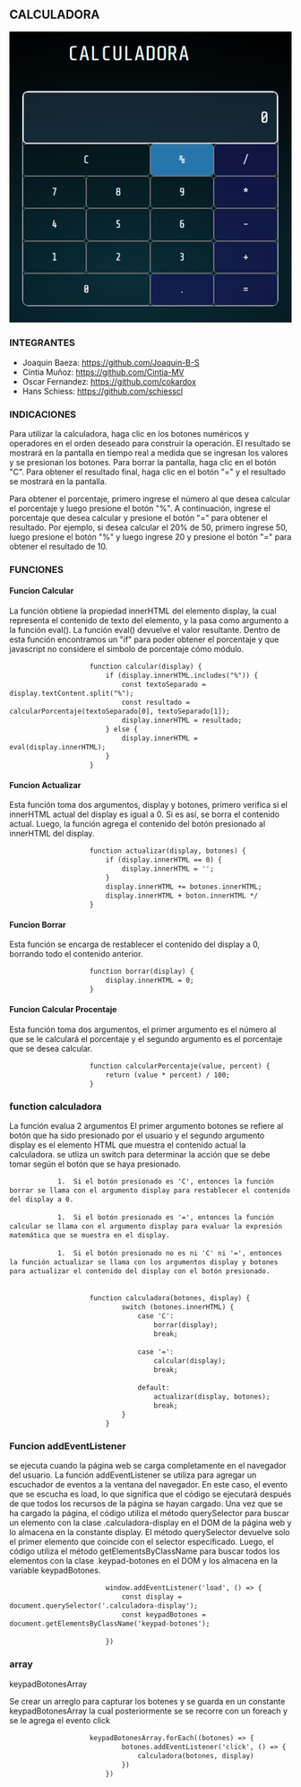 ## CALCULADORA 
![imagen calculadora](assets/img/calculadora.png)

### INTEGRANTES

- Joaquin Baeza: https://github.com/Joaquin-B-S
- Cintia Muñoz: https://github.com/Cintia-MV
- Oscar Fernandez: https://github.com/cokardox 
- Hans Schiess: https://github.com/schiesscl

### INDICACIONES

Para utilizar la calculadora, haga clic en los botones numéricos y operadores en el orden deseado para construir la operación. 
El resultado se mostrará en la pantalla en tiempo real a medida que se ingresan los valores y se presionan los botones. 
Para borrar la pantalla, haga clic en el botón "C".
Para obtener el resultado final, haga clic en el botón "=" y el resultado se mostrará en la pantalla.

Para obtener el porcentaje, primero ingrese el número al que desea calcular el porcentaje y luego presione el botón "%". 
A continuación, ingrese el porcentaje que desea calcular y presione el botón "=" para obtener el resultado.
Por ejemplo, si desea calcular el 20% de 50, primero ingrese 50, luego presione el botón "%" y luego ingrese 20 y presione el botón "=" para obtener el resultado de 10.


### FUNCIONES



#### Funcion Calcular

La función obtiene la propiedad innerHTML del elemento display, la cual representa el contenido de texto del elemento, y la pasa como argumento a la función eval(). La función eval() devuelve el valor resultante. Dentro de esta función encontramos un "if" para poder 
obtener el porcentaje y que javascript no considere el simbolo de porcentaje cómo módulo.

                        function calcular(display) {
                            if (display.innerHTML.includes("%")) { 
                                const textoSeparado = display.textContent.split("%"); 
                                const resultado = calcularPorcentaje(textoSeparado[0], textoSeparado[1]); 
                                display.innerHTML = resultado; 
                            } else {
                                display.innerHTML = eval(display.innerHTML);
                            }
                        }
                
#### Funcion Actualizar

Esta función  toma dos argumentos, display y botones, primero verifica si el innerHTML actual del display es igual a 0. Si es así, se borra el contenido actual.
Luego, la función agrega el contenido del botón presionado al innerHTML del display. 
 
 
                        function actualizar(display, botones) {
                            if (display.innerHTML == 0) {
                                display.innerHTML = '';
                            }
                            display.innerHTML += botones.innerHTML; 
                            display.innerHTML + boton.innerHTML */
                        }

#### Funcion Borrar

Esta función  se encarga de restablecer el contenido del display a 0, borrando todo el contenido anterior.

                        function borrar(display) {
                            display.innerHTML = 0;
                        }

#### Funcion Calcular Procentaje
                        
Esta función toma dos argumentos, el primer argumento es el número al que se le calculará el porcentaje y el segundo argumento es el porcentaje que se desea calcular.

                        function calcularPorcentaje(value, percent) {
                            return (value * percent) / 100;
                        }

### function calculadora

La función evalua 2 argumentos El primer argumento botones se refiere al botón que ha sido presionado por el usuario y el segundo argumento display es el elemento HTML que muestra el contenido actual la calculadora.
se utliza un switch para determinar la acción que se debe tomar según el botón que se haya presionado.
                
                1.	Si el botón presionado es 'C', entonces la función borrar se llama con el argumento display para restablecer el contenido del display a 0.
                
                1.	Si el botón presionado es '=', entonces la función calcular se llama con el argumento display para evaluar la expresión matemática que se muestra en el display.
                
                1.	Si el botón presionado no es ni 'C' ni '=', entonces la función actualizar se llama con los argumentos display y botones para actualizar el contenido del display con el botón presionado.


                        function calculadora(botones, display) {
                                switch (botones.innerHTML) {
                                    case 'C':
                                        borrar(display);
                                        break;

                                    case '=':
                                        calcular(display);
                                        break;

                                    default:
                                        actualizar(display, botones);
                                        break;
                                }
                            }



### Funcion addEventListener

se ejecuta cuando la página web se carga completamente en el navegador del usuario. La función addEventListener se utiliza para agregar un escuchador de eventos a la ventana del navegador. En este caso, el evento que se escucha es load, lo que significa que el código se ejecutará después de que todos los recursos de la página se hayan cargado.
Una vez que se ha cargado la página, el código utiliza el método querySelector para buscar un elemento con la clase .calculadora-display en el DOM de la página web y lo almacena en la constante display. El método querySelector devuelve solo el primer elemento que coincide con el selector especificado.
Luego, el código utiliza el método getElementsByClassName para buscar todos los elementos con la clase .keypad-botones en el DOM y los almacena en la variable keypadBotones. 


                            window.addEventListener('load', () => {
                                const display = document.querySelector('.calculadora-display');
                                const keypadBotones = document.getElementsByClassName('keypad-botones');

                            })
### array                                     

keypadBotonesArray            

Se crear un arreglo para capturar los botenes y se guarda en un constante keypadBotonesArray la cual posteriormente se se recorre con un foreach  y se le agrega el evento click

                        keypadBotonesArray.forEach((botones) => {
                                botones.addEventListener('click', () => {
                                    calculadora(botones, display)
                                })
                            })

